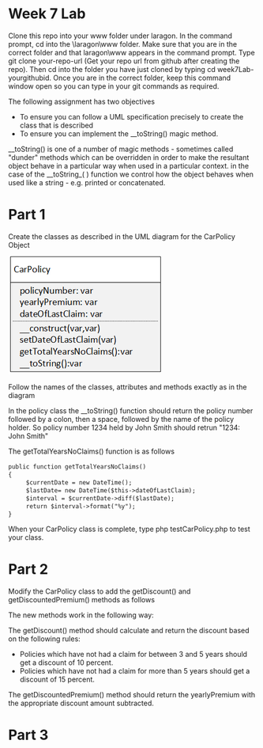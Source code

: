 # Week 7 Lab

Clone this repo into your www folder under laragon. In the command prompt, cd into the \laragon\www folder. Make sure that you are in the correct folder and that laragon\www appears in the command prompt. Type git clone your-repo-url (Get your repo url from github after creating the repo). Then cd into the folder you have just cloned by typing cd week7Lab-yourgithubid. Once you are in the correct folder, keep this command window open so you can type in your git commands as required.

The following assignment has two objectives
- To ensure you can follow a UML specification precisely to create the class that is described
- To ensure you can implement the \_\_toString() magic method.
  
\_\_toString() is one of a number of magic methods - sometimes called "dunder" methods which can be overridden in order to make the resultant object behave in a particular way when used in a particular context.
in the case of the \_\_toString_( ) function we control how the object behaves when used like a string - e.g. printed or concatenated.

# Part 1
Create the classes as described in the UML diagram for the CarPolicy Object

![alt text](CarPolicy.png)

Follow the names of the classes, attributes and methods exactly as in the diagram

In the policy class the \_\_toString() function should return the policy number followed by a colon, then a space, followed by the name of the policy holder. So policy number 1234 held by John Smith should retrun "1234: John Smith"

The getTotalYearsNoClaims() function is as follows
```
public function getTotalYearsNoClaims()
{
     $currentDate = new DateTime();
     $lastDate= new DateTime($this->dateOfLastClaim);
     $interval = $currentDate->diff($lastDate);
     return $interval->format("%y");
}
```
When your CarPolicy class is complete, type php testCarPolicy.php to test your class.

# Part 2
Modify the CarPolicy class to add the getDiscount() and getDiscountedPremium() methods as follows


The new methods work in the following way:

The getDiscount() method should calculate and return the discount based on the following rules:
- Policies which have not had a claim for between 3 and 5 years should get a discount of 10 percent.
- Policies which have not had a claim for more than 5 years should get a discount of 15 percent.

The getDiscountedPremium() method should return the yearlyPremium with the appropriate discount amount subtracted.


# Part 3
